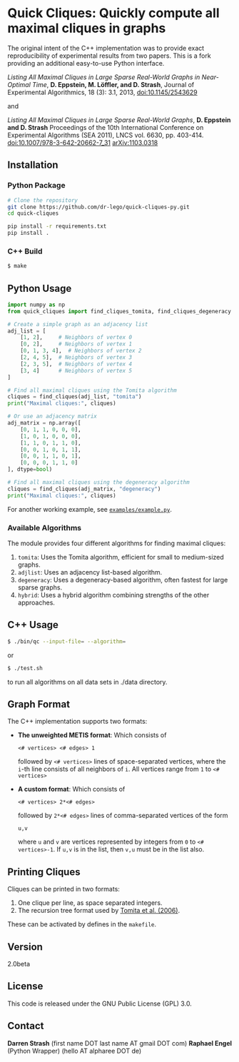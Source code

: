 # **Quick Cliques**: Quickly compute all maximal cliques in graphs

The original intent of the C++ implementation was to provide exact reproducibility of experimental results from two papers. This is a fork providing an additional easy-to-use Python interface.

*Listing All Maximal Cliques in Large Sparse Real-World Graphs in Near-Optimal Time*,
**D. Eppstein, M. Löffler, and D. Strash**,
Journal of Experimental Algorithmics, 18 (3): 3.1, 2013,
[doi:10.1145/2543629](https://doi.org/10.1145/2543629)

and

*Listing All Maximal Cliques in Large Sparse Real-World Graphs*,
**D. Eppstein and D. Strash**
Proceedings of the 10th International Conference on Experimental Algorithms (SEA 2011), LNCS vol. 6630, pp. 403-414.
[doi:10.1007/978-3-642-20662-7_31](https://doi.org/10.1007/978-3-642-20662-7_31)
[arXiv:1103.0318](https://arxiv.org/abs/1103.0318)

## Installation

### Python Package

```bash
# Clone the repository
git clone https://github.com/dr-lego/quick-cliques-py.git
cd quick-cliques

pip install -r requirements.txt
pip install .
```

### C++ Build

```sh
$ make
```

## Python Usage

```python
import numpy as np
from quick_cliques import find_cliques_tomita, find_cliques_degeneracy

# Create a simple graph as an adjacency list
adj_list = [
    [1, 2],     # Neighbors of vertex 0
    [0, 2],     # Neighbors of vertex 1
    [0, 1, 3, 4],  # Neighbors of vertex 2
    [2, 4, 5],  # Neighbors of vertex 3
    [2, 3, 5],  # Neighbors of vertex 4
    [3, 4]      # Neighbors of vertex 5
]

# Find all maximal cliques using the Tomita algorithm
cliques = find_cliques(adj_list, "tomita")
print("Maximal cliques:", cliques)

# Or use an adjacency matrix
adj_matrix = np.array([
    [0, 1, 1, 0, 0, 0],
    [1, 0, 1, 0, 0, 0],
    [1, 1, 0, 1, 1, 0],
    [0, 0, 1, 0, 1, 1],
    [0, 0, 1, 1, 0, 1],
    [0, 0, 0, 1, 1, 0]
], dtype=bool)

# Find all maximal cliques using the degeneracy algorithm
cliques = find_cliques(adj_matrix, "degeneracy")
print("Maximal cliques:", cliques)
```

For another working example, see [`examples/example.py`](examples/example.py).

### Available Algorithms

The module provides four different algorithms for finding maximal cliques:

1. `tomita`: Uses the Tomita algorithm, efficient for small to medium-sized graphs.
2. `adjlist`: Uses an adjacency list-based algorithm.
3. `degeneracy`: Uses a degeneracy-based algorithm, often fastest for large sparse graphs.
4. `hybrid`: Uses a hybrid algorithm combining strengths of the other approaches.

## C++ Usage

```sh
$ ./bin/qc --input-file= --algorithm=
```

or

```sh
$ ./test.sh
```

to run all algorithms on all data sets in ./data directory.

## Graph Format

The C++ implementation supports two formats:

 - **The unweighted METIS format**: Which consists of

   `<# vertices> <# edges> 1`

   followed by `<# vertices>` lines of space-separated vertices,  where the `i`-th line consists of
   all neighbors of `i`. All vertices range from `1` to `<# vertices>`

 - **A custom format**: Which consists of

   `<# vertices> 2*<# edges>`

   followed by `2*<# edges>` lines of comma-separated vertices of the form

   `u,v`

   where `u` and `v` are vertices represented by integers from `0` to `<# vertices>-1`. If `u,v` is in the list, then `v,u` must be in the list also.

## Printing Cliques

Cliques can be printed in two formats:

1. One clique per line, as space separated integers.
2. The recursion tree format used by [Tomita et al. (2006)](http://dx.doi.org/10.1016/j.tcs.2006.06.015).

These can be activated by defines in the `makefile`.

## Version
2.0beta

## License

This code is released under the GNU Public License (GPL) 3.0.

## Contact

**Darren Strash** (first name DOT last name AT gmail DOT com)
**Raphael Engel** (Python Wrapper) (hello AT alpharee DOT de)
